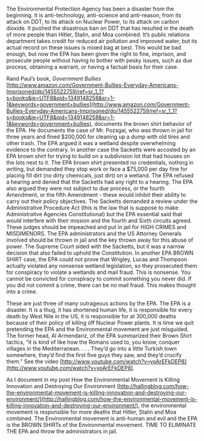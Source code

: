 
The Environmental Protection Agency has been a disaster from the beginning. It is anti-technology, anti-science and anti-reason, from its attack on DDT, to its attack on Nuclear Power, to its attack on carbon dioxide. It pushed the disastrous ban on DDT that has resulted in the death of more people than Hitler, Stalin, and Moa combined. It’s public relations department takes credit for reduced air pollution and improved water, but its actual record on these issues is mixed bag at best. This would be bad enough, but now the EPA has been given the right to fine, imprison, and prosecute people without having to bother with pesky issues, such as due process, obtaining a warrant, or having a factual basis for their case.

Rand Paul’s book, _Government Bullies_ [http://www.amazon.com/Government-Bullies-Everyday-Americans-Imprisoned/dp/1455522759/ref=sr_1_1?s=books&ie=UTF8&qid=1349148258&sr=1-1&keywords=government+bullies](http://www.amazon.com/Government-Bullies-Everyday-Americans-Imprisoned/dp/1455522759/ref=sr_1_1?s=books&ie=UTF8&qid=1349148258&sr=1-1&keywords=government+bullies), documents the brown shirt behavior of the EPA. He documents the case of Mr. Pozsgai, who was thrown in jail for three years and fined $200,000 for cleaning up a dump with old tires and other trash. The EPA argued it was a wetland despite overwhelming evidence to the contrary. In another case the Sacketts were accosted by an EPA brown shirt for trying to build on a subdivision lot that had houses on the lots next to it. The EPA brown shirt presented no credentials, nothing in writing, but demanded they stop work or face a $75,000 per day fine for placing fill dirt (no dirty chemicals, just dirt) on a wetland. The EPA refused a hearing and denied that the Sacketts had any right to a hearing. The EPA also argued they were not subject to due process, or the fourth Amendment, or the fifth Amendment - these would inhibit their ability to carry out their policy objectives. The Sacketts demanded a review under the Administrative Procedure Act (this is the law that is suppose to make Administrative Agencies Constitutional) but the EPA essential said that would interfere with their mission and the fourth and Sixth circuits agreed. These judges should be impeached and put in jail for HIGH CRIMES and MISDIMENORS. The EPA administrators and the US Attorney Generals involved should be thrown in jail and the key thrown away for this abuse of power. The Supreme Court sided with the Sacketts, but it was a narrow decision that also failed to uphold the Constitution. In another EPA BROWN SHIRT case, the EPA could not prove that Wrigley, Lucas and Thompson actually violated any nonsense wetland legislation, so they prosecuted them for conspiracy to violate a wetlands and mail fraud. This is nonsense. You cannot be convicted for conspiracy to commit something you never did. If you did not commit a crime, there can be no mail fraud. This makes thought into a crime.

These are just three of many outrageous actions by the EPA. The EPA is a disaster. It is a thug, it has shortened human life, it is responsible for every death by West Nile in the US, it is responsible for at 300,000 deaths because of their policy of killing off Nuclear Power plants. It is time we quit pretending the EPA and the Environmental movement are just misguided. The former head, Al Armendariz, of the EPA summarized their Brown Shirt tactics, “it is kind of like how the Romans used to, you know, conquer villages in the Mediterranean. . . . They’d go into a little Turkish town somewhere, they’d find the first five guys they saw, and they’d crucify them.” See the video [http://www.youtube.com/watch?v=yoArEFkDEP8](http://www.youtube.com/watch?v=yoArEFkDEP8).

As I document in my post How the Environmental Movement is Killing Innovation and Destroying Our Environment [http://hallingblog.com/how-the-environmental-movement-is-killing-innovation-and-destroying-our-environment/](http://hallingblog.com/how-the-environmental-movement-is-killing-innovation-and-destroying-our-environment/), the environmental movement is responsible for more deaths that Hitler, Stalin and Moa combined. The Environmental movement is anti-human and evil and the EPA is the BROWN SHIRTs of the Environmental movement. TIME TO ELIMINATE THE EPA and throw the administrators in jail.